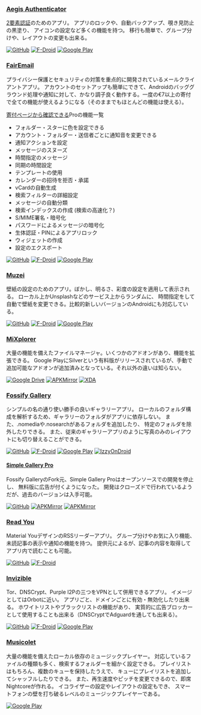 [github-badge]: https://img.shields.io/badge/github-black?style=for-the-badge&logo=github
[googleplay-badge]: https://img.shields.io/badge/google%20play-414141?style=for-the-badge&logo=googleplay
[f-droid-badge]: https://img.shields.io/badge/f%E2%80%90droid-1976D2?style=for-the-badge&logo=fdroid
[googledrive-badge]: https://img.shields.io/badge/google%20drive-1976D2?style=for-the-badge&logo=googledrive&logoColor=white
[apkmirror-badge]: https://img.shields.io/badge/apk%20mirror-FF8B14?style=for-the-badge
[xda-badge]: https://img.shields.io/badge/xda-EA7100?style=for-the-badge&logo=xdadevelopers&logoColor=white
[izzy-badge]: https://img.shields.io/badge/izzy%20on%20droid-03a1c4?style=for-the-badge

<!--
![GitHub][github-badge]
![F-Droid][f-droid-badge]
![Google Play][googleplay-badge]
![Google Drive][googledrive-badge]
![APKMirror][apkmirror-badge]
![XDA][xda-badge]
-->

### [Aegis Authenticator](https://getaegis.app/)  

  [2要素認証](https://w.wiki/4n3x)のためのアプリ。
  アプリのロックや、自動バックアップ、覗き見防止の黒塗り、
  アイコンの設定など多くの機能を持つ。
  移行も簡単で、グループ分けや、レイアウトの変更も出来る。  

  [![GitHub][github-badge]](https://github.com/beemdevelopment/aegis)
  [![F-Droid][f-droid-badge]](https://f-droid.org/packages/com.beemdevelopment.aegis)
  [![Google Play][googleplay-badge]](https://play.google.com/store/apps/details?id=com.beemdevelopment.aegis)

### [FairEmail](https://email.faircode.eu/)  

  プライバシー保護とセキュリティの対策を重点的に開発されているメールクライアントアプリ。
  アカウントのセットアップも簡単にできて、Androidのバッググラウンド処理や通知に対して、かなり調子良く動作する。一度の€7以上の寄付で全ての機能が使えるようになる（そのままでもほとんどの機能は使える）。  

  [寄付ページから確認できる](https://email.faircode.eu/donate/)Proの機能一覧  

<!--  -->
- フォルダー・スターに色を設定できる
- アカウント・フォルダー・送信者ごとに通知音を変更できる
- 通知アクションを設定
- メッセージのスヌーズ
- 時間指定のメッセージ
- 同期の時間設定
- テンプレートの使用
- カレンダーの招待を拒否・承諾
- vCardの自動生成
- 検索フィルターの詳細設定
- メッセージの自動分類
- 検索インデックスの作成 (検索の高速化？)
- S/MIME署名・暗号化
- パスワードによるメッセージの暗号化
- 生体認証・PINによるアプリロック
- ウィジェットの作成
- 設定のエクスポート
<!--  -->

  [![GitHub][github-badge]](https://github.com/M66B/FairEmail)
  [![F-Droid][f-droid-badge]](https://f-droid.org/en/packages/eu.faircode.email)
  [![Google Play][googleplay-badge]](https://play.google.com/store/apps/details?id=eu.faircode.email)

### [Muzei](https://muzei.co/)  

  壁紙の設定のためのアプリ。ぼかし、明るさ、彩度の設定を適用して表示される。
  ローカル上かUnsplashなどのサービス上からランダムに、
  時間指定をして自動で壁紙を変更できる。比較的新しいバージョンのAndroidにも対応している。  

  [![GitHub][github-badge]](https://github.com/muzei/muzei)
  [![F-Droid][f-droid-badge]](https://f-droid.org/ja/packages/net.nurik.roman.muzei/)
  [![Google Play][googleplay-badge]](https://play.google.com/store/apps/details?id=net.nurik.roman.muzei)

### [MiXplorer](https://mixplorer.com/)  

  大量の機能を備えたファイルマネージャ。いくつかのアドオンがあり、機能を拡張できる。
  Google PlayにSilverという有料版がリリースされているが、手動で追加可能なアドオンが追加済みとなっている。それ以外の違いは知らない。  

  [![Google Drive][googledrive-badge]](https://drive.google.com/drive/folders/1BfeK39boriHy-9q76eXLLqbCwfV17-Gv)
  [![APKMirror][apkmirror-badge]](https://www.apkmirror.com/apk/hootan-parsa/mixplorer-hootanparsa/)
  [![XDA][xda-badge]](https://xdaforums.com/t/app-2-2-mixplorer-v6-x-released-fully-featured-file-manager.1523691/#post-23109280)

### [Fossify Gallery](https://github.com/FossifyOrg/Gallery)  

  シンプルの名の通り使い勝手の良いギャラリーアプリ。
  ローカルのフォルダ構成を解析するため、ギャラリーのフォルダがアプリに依存しない。
  また、.nomediaや.nosearchがあるフォルダを追加したり、
  特定のフォルダを除外したりできる。
  また、従来のギャラリーアプリのように写真のみのレイアウトにも切り替えることができる。  

  [![GitHub][github-badge]](https://github.com/FossifyOrg/Gallery)
  [![F-Droid][f-droid-badge]](https://f-droid.org/en/packages/org.fossify.gallery/)
  [![Google Play][googleplay-badge]](https://play.google.com/store/apps/details?id=org.fossify.gallery)
  [![IzzyOnDroid][izzy-badge]](https://apt.izzysoft.de/fdroid/index/apk/org.fossify.gallery)

#### [Simple Gallery Pro](https://simplemobiletools.com/)  

  Fossify GalleryのFork元、Simple Gallery Proはオープンソースでの開発を停止し、
  無料版に広告が付くようになった。
  開発はクローズドで行われているようだが、過去のバージョンは入手可能。  

  [![GitHub][github-badge]](https://github.com/SimpleMobileTools/Simple-Gallery)
  [![APKMirror][apkmirror-badge]](https://www.apkmirror.com/apk/simple-mobile-tools/simple-gallery-pro-github-version/)
  [![APKMirror][apkmirror-badge]](https://www.apkmirror.com/apk/simple-mobile-tools/simple-gallery-pro-fdroid-version/)

### [Read You](https://github.com/Ashinch/ReadYou)  

  Material YouデザインのRSSリーダーアプリ。
  グループ分けやお気に入り機能、未読記事の表示や通知の機能を持つ。
  提供元によるが、記事の内容を取得してアプリ内で読むことも可能。  

  [![GitHub][github-badge]](https://github.com/Ashinch/ReadYou)
  [![F-Droid][f-droid-badge]](https://f-droid.org/ja/packages/me.ash.reader/)

### [Invizible](https://invizible.net/en/)  

  Tor、DNSCrypt、Purple I2Pの三つをVPNとして併用できるアプリ。
  イメージとしてはOrbotに近い。
  アプリごと、ドメインごとに有効・無効化したり出来る。
  ホワイトリストやブラックリストの機能があり、
  実質的に広告ブロッカーとして使用することも出来る（DNSCryptでAdguardを通しても出来る）。  

  [![GitHub][github-badge]](https://github.com/Gedsh/InviZible)
  [![F-Droid][f-droid-badge]](https://f-droid.org/packages/pan.alexander.tordnscrypt.stable/)
  [![Google Play][googleplay-badge]](https://play.google.com/store/apps/details?id=pan.alexander.tordnscrypt.gp)

### [Musicolet](https://krosbits.in/musicolet/)  

  大量の機能を備えたローカル依存のミュージックプレイヤー。
  対応しているファイルの種類も多く、検索するフォルダーを細かく設定できる。
  プレイリストはもちろん、複数のキューを保持したうえで、
  キューにプレイリストを追加してシャッフルしたりできる。
  また、再生速度やピッチを変更できるので、即席Nightcoreが作れる。
  イコライザーの設定やレイアウトの設定もでき、
  スマートフォンの壁を打ち破るレベルのミュージックプレイヤーである。  

  [![Google Play][googleplay-badge]](https://play.google.com/store/apps/details?id=in.krosbits.musicolet)
